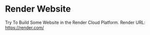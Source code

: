 # Render Website
Try To Build Some Website in the Render Cloud Platform.
Render URL: https://render.com/
